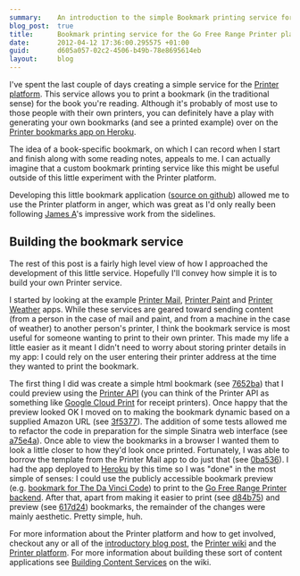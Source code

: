 ```yaml
---
summary:    An introduction to the simple Bookmark printing service for the Go Free Range Printer platform.
blog_post:  true
title:      Bookmark printing service for the Go Free Range Printer platform
date:       2012-04-12 17:36:00.295575 +01:00
guid:       d605a057-02c2-4506-b49b-78e8695614eb
layout:     blog
---
```

I've spent the last couple of days creating a simple service for the [Printer platform][].  This service allows you to print a bookmark (in the traditional sense) for the book you're reading.  Although it's probably of most use to those people with their own printers, you can definitely have a play with generating your own bookmarks (and see a printed example) over on the [Printer bookmarks app on Heroku][].

The idea of a book-specific bookmark, on which I can record when I start and finish along with some reading notes, appeals to me.  I can actually imagine that a custom bookmark printing service like this might be useful outside of this little experiment with the Printer platform.

Developing this little bookmark application ([source on github][]) allowed me to use the Printer platform in anger, which was great as I'd only really been following [James A][]'s impressive work from the sidelines.

## Building the bookmark service

The rest of this post is a fairly high level view of how I approached the development of this little service.  Hopefully I'll convey how simple it is to build your own Printer service.

I started by looking at the example [Printer Mail][], [Printer Paint][] and [Printer Weather][] apps.  While these services are geared toward sending content (from a person in the case of mail and paint, and from a machine in the case of weather) to another person's printer, I think the bookmark service is most useful for someone wanting to print to their own printer.  This made my life a little easier as it meant I didn't need to worry about storing printer details in my app: I could rely on the user entering their printer address at the time they wanted to print the bookmark.

The first thing I did was create a simple html bookmark (see [7652ba][]) that I could preview using the [Printer API][] (you can think of the Printer API as something like [Google Cloud Print][] for receipt printers).  Once happy that the preview looked OK I moved on to making the bookmark dynamic based on a supplied Amazon URL (see [3f5377][]).  The addition of some tests allowed me to refactor the code in preparation for the simple Sinatra web interface (see [a75e4a][]).  Once able to view the bookmarks in a browser I wanted them to look a little closer to how they'd look once printed.  Fortunately, I was able to borrow the template from the Printer Mail app to do just that (see [0ba536][]).  I had the app deployed to [Heroku][] by this time so I was "done" in the most simple of senses: I could use the publicly accessible bookmark preview (e.g. [bookmark for The Da Vinci Code][]) to print to the [Go Free Range Printer backend][].  After that, apart from making it easier to print (see [d84b75][]) and preview (see [617d24][]) bookmarks, the remainder of the changes were mainly aesthetic.  Pretty simple, huh.

For more information about the Printer platform and how to get involved, checkout any or all of the [introductory blog post][], the [Printer wiki][] and the [Printer platform][].  For more information about building these sort of content applications see [Building Content Services][] on the wiki.

[bookmark for The Da Vinci Code]: http://printer-bookmarks.heroku.com/bookmark?url=http%3A%2F%2Fwww.amazon.co.uk%2FThe-Vinci-Code-Dan-Brown%2Fdp%2F0552149519%2Fref%3Dsr_1_2%3Fie%3DUTF8%26qid%3D1334252406%26sr%3D8-2
[Building content services]: https://github.com/freerange/printer/wiki/Building-content-services
[Go Free Range Printer backend]: http://printer.gofreerange.com/
[Google Cloud Print]: http://www.google.com/cloudprint/learn/
[Heroku]: http://www.heroku.com/
[introductory blog post]: http://gofreerange.com/hello-printer
[James A]: http://gofreerange.com/james-adam
[Printer platform]: http://gofreerange.com/printer
[Printer bookmarks app on Heroku]: http://printer-bookmarks.heroku.com/
[Printer API]: https://github.com/freerange/printer/wiki/API
[Printer Mail]: https://github.com/freerange/printer-mail
[Printer Paint]: https://github.com/freerange/printer-paint
[Printer Weather]: https://github.com/freerange/printer-weather
[Printer wiki]: https://github.com/freerange/printer/wiki
[source on github]: https://github.com/freerange/printer-bookmarks
[7652ba]: https://github.com/freerange/printer-bookmarks/commit/7652ba185832ecf1e7e7bad44442d4292b5d5e1a
[3f5377]: https://github.com/freerange/printer-bookmarks/commit/3f5377c3b8809565ebb6cc26aad11075a073a625
[a75e4a]: https://github.com/freerange/printer-bookmarks/commit/a75e4aa20a3eb3f3f90480636719443322841502
[0ba536]: https://github.com/freerange/printer-bookmarks/commit/0ba53664fc3cfa091567ef678cad0211811acb8e
[d84b75]: https://github.com/freerange/printer-bookmarks/commit/d84b751bda676fefceb286519cda31d6610b7e79
[617d24]: https://github.com/freerange/printer-bookmarks/commit/617d24ff5d1ed2460b151aa09f4cbfa2f510015b
